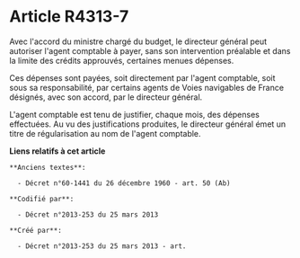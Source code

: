 # Article R4313-7

Avec l'accord du ministre chargé du budget, le directeur général peut autoriser l'agent comptable à payer, sans son
intervention préalable et dans la limite des crédits approuvés, certaines menues dépenses.

Ces dépenses sont payées, soit directement par l'agent comptable, soit sous sa responsabilité, par certains agents de Voies
navigables de France désignés, avec son accord, par le directeur général.

L'agent comptable est tenu de justifier, chaque mois, des dépenses effectuées. Au vu des justifications produites, le
directeur général émet un titre de régularisation au nom de l'agent comptable.

**Liens relatifs à cet article**

	**Anciens textes**:

	  - Décret n°60-1441 du 26 décembre 1960 - art. 50 (Ab)

	**Codifié par**:

	  - Décret n°2013-253 du 25 mars 2013

	**Créé par**:

	  - Décret n°2013-253 du 25 mars 2013 - art.
